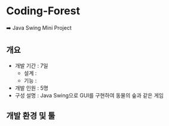 # Coding-Forest
➡️ Java Swing Mini Project

## 개요
- 개발 기간 : 7일
  - 설계 :
  - 기능 :
- 개발 인원 : 5명
- 구성 설명 : Java Swing으로 GUI를 구현하여 동물의 숲과 같은 게임

## 개발 환경 및 툴


